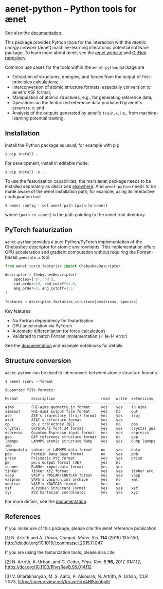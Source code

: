 # aenet-python – Python tools for ænet

See also the [documentation](https://aenet-python.readthedocs.io/en/latest/).

This package provides Python tools for the interaction with the *atomic energy network* (ænet) machine-learning interatomic potential software package.  To learn more about ænet, see the [ænet website](http://ann.atomistic.net/) and [GitHub repository](http://ann.atomistic.net/).

Common use cases for the tools within the `aenet-python`  package are

* Extraction of structures, energies, and forces from the output of first-principles calculations;
* Interconversion of atomic structure formats, especially conversion to ænet's XSF format;
* Manipulation of atomic structures, e.g., for generating reference data;
* Operations on the featurized reference data produced by ænet's `generate.x`; and
* Analysis of the outputs generated by ænet's `train.x`, i.e., from machine-learning potential training.

## Installation

Install the Python package as usual, for example with pip

    $ pip install .

For development, install in editable mode:

    $ pip install -e .

To use the featurization capabilities, the main ænet package needs to be installed separately as described [elsewhere](http://ann.atomistic.net/documentation/).  And `aenet-python` needs to be made aware of the ænet installation path, for example, using its interactive configuration tool

    $ aenet config --set-aenet-path [path-to-aenet]

where `[path-to-aenet]` is the path pointing to the aenet root directory.

## PyTorch featurization

`aenet-python` provides a pure Python/PyTorch implementation of the Chebyshev descriptor for atomic environments. This implementation offers GPU acceleration and gradient computation without requiring the Fortran-based `generate.x` tool.

```python
from aenet.torch_featurize import ChebyshevDescriptor

descriptor = ChebyshevDescriptor(
    species=['O', 'H'],
    rad_order=10, rad_cutoff=4.0,
    ang_order=3, ang_cutoff=1.5
)

features = descriptor.featurize_structure(positions, species)
```

Key features:
- No Fortran dependency for featurization
- GPU acceleration via PyTorch
- Automatic differentiation for force calculations
- Validated to match Fortran implementation (< 1e-14 error)

See the [documentation](https://aenet-python.readthedocs.io/en/latest/usage/torch_featurization.html) and example notebooks for details.

## Structure conversion

`aenet-python` can be used to interconvert between atomic structure formats.

    $ aenet sconv --format

    Supported file formats:

    Format      description                     read   write  extensions
    --------------------------------------------------------------------
    aims        FHI-aims geometry.in format     yes    yes    in aims
    aimsout     FHI-aims output file format     yes    no     out
    ase         ASE's trajectory (traj) format  yes    yes    traj
    atat        ATAT's structure format         yes    yes
    cp          cp.x trajectory (QE)            yes    no     pos
    crystal     CRYSTAL's fort.34 format        yes    yes    crystal gui
    espresso    Quantum Espresso input format   yes    yes    espresso
    gap         GAP reference structure format  yes    no     gap
    lammps      LAMMPS atomic structure dump    yes    yes    dump lammps lmp
    lammpsdata  subset of LAMMPS data format    no     yes    data
    pdb         Protein Data Base format        no     yes    pdb
    prism       Prismatic XYZ format            yes    yes    prism
    pw          pw.x output format (QE)         yes    no
    runner      RuNNer input.data format        yes    yes
    tinker      Tinker XYZ format               yes    yes    tinker arc
    vasp        VASP's POSCAR/CONTCAR format    yes    yes    vasp
    vasprun     VAPS's vasprun.xml archive      yes    no     xml
    xdatcar     VASP's XDATCAR format           yes    no
    xsf         XCrysDen Structure Format       yes    yes    xsf
    xyz         XYZ Cartesian coordinates       yes    yes    xyz

For more details, see the [documentation](https://aenet-python.readthedocs.io/en/latest/).



## References

If you make use of this package, please cite the ænet reference publication

[1] N. Artrith and A. Urban, *Comput. Mater. Sci.* **114** (2016) 135-150, http://dx.doi.org/10.1016/j.commatsci.2015.11.047

If you are using the featurization tools, please also cite

[2] N. Artrith, A. Urban, and G. Ceder,
*Phys. Rev. B* **96**, 2017, 014112, https://doi.org/10.1103/PhysRevB.96.014112

[3] V. Gharakhanyan, M. S. Aalto, A. Alsoulah, N. Artrith, A. Urban,
ICLR 2023, https://openreview.net/forum?id=4Hl8bjobpl9
